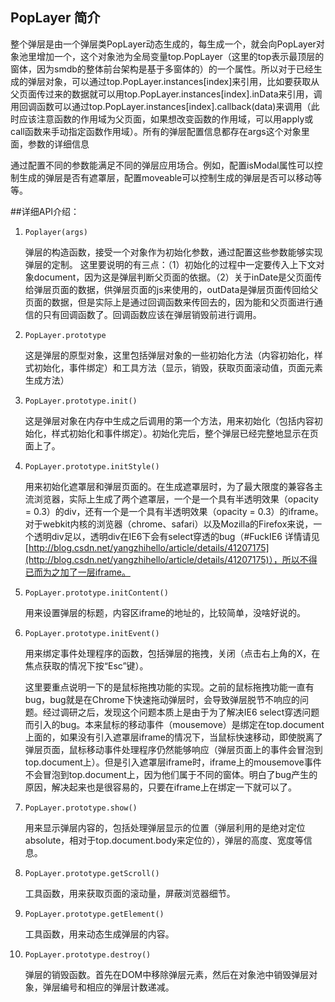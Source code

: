 ## PopLayer 简介
整个弹层是由一个弹层类PopLayer动态生成的，每生成一个，就会向PopLayer对象池里增加一个，这个对象池为全局变量top.PopLayer（这里的top表示最顶层的窗体，因为smdb的整体前台架构是基于多窗体的）的一个属性。所以对于已经生成的弹层对象，可以通过top.PopLayer.instances[index]来引用，比如要获取从父页面传过来的数据就可以用top.PopLayer.instances[index].inData来引用，调用回调函数可以通过top.PopLayer.instances[index].callback(data)来调用（此时应该注意函数的作用域为父页面，如果想改变函数的作用域，可以用apply或call函数来手动指定函数作用域）。所有的弹层配置信息都存在args这个对象里面，参数的详细信息

通过配置不同的参数能满足不同的弹层应用场合。例如，配置isModal属性可以控制生成的弹层是否有遮罩层，配置moveable可以控制生成的弹层是否可以移动等等。

##详细API介绍：
1. `Poplayer(args)`

	弹层的构造函数，接受一个对象作为初始化参数，通过配置这些参数能够实现弹层的定制。
	这里要说明的有三点：（1）初始化的过程中一定要传入上下文对象document，因为这是弹层判断父页面的依据。（2）关于inDate是父页面传给弹层页面的数据，供弹层页面的js来使用的，outData是弹层页面传回给父页面的数据，但是实际上是通过回调函数来传回去的，因为能和父页面进行通信的只有回调函数了。回调函数应该在弹层销毁前进行调用。

2. `PopLayer.prototype`

	这是弹层的原型对象，这里包括弹层对象的一些初始化方法（内容初始化，样式初始化，事件绑定）和工具方法（显示，销毁，获取页面滚动值，页面元素生成方法）

3. `PopLayer.prototype.init()`

	这是弹层对象在内存中生成之后调用的第一个方法，用来初始化（包括内容初始化，样式初始化和事件绑定）。初始化完后，整个弹层已经完整地显示在页面上了。

4. `PopLayer.prototype.initStyle()`

	用来初始化遮罩层和弹层页面的。在生成遮罩层时，为了最大限度的兼容各主流浏览器，实际上生成了两个遮罩层，一个是一个具有半透明效果（opacity = 0.3）的div，还有一个是一个具有半透明效果（opacity = 0.3）的iframe。对于webkit内核的浏览器（chrome、safari）以及Mozilla的Firefox来说，一个透明div足以，透明div在IE6下会有select穿透的bug（#FuckIE6 详情请见 [http://blog.csdn.net/yangzhihello/article/details/41207175](http://blog.csdn.net/yangzhihello/article/details/41207175)），所以不得已而为之加了一层iframe。

6. `PopLayer.prototype.initContent()`

	用来设置弹层的标题，内容区iframe的地址的，比较简单，没啥好说的。

7. `PopLayer.prototype.initEvent()`

	用来绑定事件处理程序的函数，包括弹层的拖拽，关闭（点击右上角的X，在焦点获取的情况下按“Esc”键）。

	这里要重点说明一下的是鼠标拖拽功能的实现。之前的鼠标拖拽功能一直有bug，bug就是在Chrome下快速拖动弹层时，会导致弹层脱节不响应的问题。经过调研之后，发现这个问题本质上是由于为了解决IE6 select穿透问题而引入的bug。本来鼠标的移动事件（mousemove）是绑定在top.document上面的，如果没有引入遮罩层iframe的情况下，当鼠标快速移动，即使脱离了弹层页面，鼠标移动事件处理程序仍然能够响应（弹层页面上的事件会冒泡到top.document上）。但是引入遮罩层iframe时，iframe上的mousemove事件不会冒泡到top.document上，因为他们属于不同的窗体。明白了bug产生的原因，解决起来也是很容易的，只要在iframe上在绑定一下就可以了。

8. `PopLayer.prototype.show()`

	用来显示弹层内容的，包括处理弹层显示的位置（弹层利用的是绝对定位absolute，相对于top.document.body来定位的），弹层的高度、宽度等信息。

9. `PopLayer.prototype.getScroll()`

	工具函数，用来获取页面的滚动量，屏蔽浏览器细节。

10. `PopLayer.prototype.getElement()`

	工具函数，用来动态生成弹层的内容。

11. `PopLayer.prototype.destroy()`

	弹层的销毁函数。首先在DOM中移除弹层元素，然后在对象池中销毁弹层对象，弹层编号和相应的弹层计数递减。



